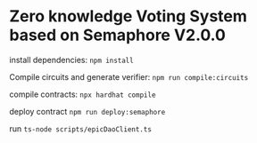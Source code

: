 # Zero knowledge Voting System based on Semaphore V2.0.0 

install dependencies:
`npm install`

Compile circuits and generate verifier:
`npm run compile:circuits`

compile contracts:
`npx hardhat compile`

deploy contract
`npm run deploy:semaphore`

run   `ts-node scripts/epicDaoClient.ts`
